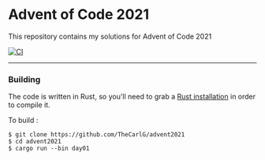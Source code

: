 # Advent of Code 2021

This repository contains my solutions for Advent of Code 2021

[![CI](https://github.com/TheCarlG/advent2021/actions/workflows/main.yml/badge.svg)](https://github.com/TheCarlG/advent2021/actions/workflows/main.yml)

***

### Building

The code is written in Rust, so you'll need to grab a
[Rust installation](https://www.rust-lang.org/) in order to compile it.

To build :

```
$ git clone https://github.com/TheCarlG/advent2021
$ cd advent2021
$ cargo run --bin day01
```
